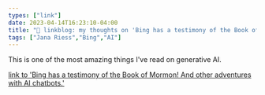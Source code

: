 ```yaml
---
types: ["link"]
date: 2023-04-14T16:23:10-04:00
title: "🔗 linkblog: my thoughts on 'Bing has a testimony of the Book of Mormon! And other adventures with AI chatbots.'"
tags: ["Jana Riess","Bing","AI"]
---
```

This is one of the most amazing things I've read on generative AI.  
 

[link to 'Bing has a testimony of the Book of Mormon! And other adventures with AI chatbots.'](https://religionnews.com/2023/04/14/bing-has-a-testimony-of-the-book-of-mormon-and-other-adventures-with-ai-chatbots/)
